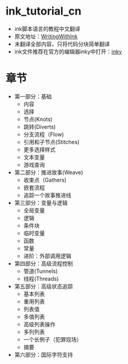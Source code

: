 # ink_tutorial_cn
- ink脚本语言的教程中文翻译
- 原文地址：[WritingWithInk](https://github.com/inkle/ink/blob/master/Documentation/WritingWithInk.md)
- 未翻译全部内容，只将代码分块简单翻译
- ink文件推荐在官方的编辑器inky中打开：[inky](https://github.com/inkle/inky)

# 章节
- 第一部分：基础
  - 内容
  - 选择
  - 节点(Knots)
  - 跳转(Diverts)
  - 分支流程（Flow)
  - 引用和子节点(Stitches)
  - 更多选择样式
  - 文本变量
  - 游戏查询
- 第二部分：推进故事(Weave)
  - 收束点（Gathers)
  - 嵌套流程
  - 追踪一个故事推进线
- 第三部分：变量与逻辑
  - 全局变量
  - 逻辑
  - 条件块
  - 临时变量
  - 函数
  - 常量
  - 进阶：外部调用逻辑
- 第四部分：高级流程控制
  - 管道(Tunnels)
  - 线程(Threads)
- 第五部分：高级状态追踪
  - 基本列表
  - 重用列表
  - 列表值
  - 多值列表
  - 高级列表操作
  - 多列列表
  - 一个长例子（犯罪现场）
  - 摘要
- 第六部分：国际字符支持
